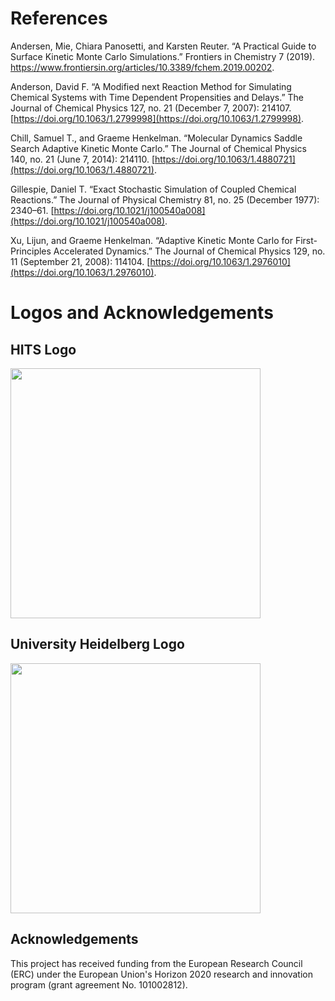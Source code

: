 # References
Andersen, Mie, Chiara Panosetti, and Karsten Reuter. “A Practical Guide to Surface Kinetic Monte Carlo Simulations.” Frontiers in Chemistry 7 (2019). https://www.frontiersin.org/articles/10.3389/fchem.2019.00202.

Anderson, David F. “A Modified next Reaction Method for Simulating Chemical Systems with Time Dependent Propensities and Delays.” The Journal of Chemical Physics 127, no. 21 (December 7, 2007): 214107. [https://doi.org/10.1063/1.2799998](https://doi.org/10.1063/1.2799998).

Chill, Samuel T., and Graeme Henkelman. “Molecular Dynamics Saddle Search Adaptive Kinetic Monte Carlo.” The Journal of Chemical Physics 140, no. 21 (June 7, 2014): 214110. [https://doi.org/10.1063/1.4880721](https://doi.org/10.1063/1.4880721).

Gillespie, Daniel T. “Exact Stochastic Simulation of Coupled Chemical Reactions.” The Journal of Physical Chemistry 81, no. 25 (December 1977): 2340–61. [https://doi.org/10.1021/j100540a008](https://doi.org/10.1021/j100540a008).

Xu, Lijun, and Graeme Henkelman. “Adaptive Kinetic Monte Carlo for First-Principles Accelerated Dynamics.” The Journal of Chemical Physics 129, no. 11 (September 21, 2008): 114104. [https://doi.org/10.1063/1.2976010](https://doi.org/10.1063/1.2976010).

# Logos and Acknowledgements

## HITS Logo
<img src="https://github.com/ehhartmann/huenfeld/assets/69237857/ebed2273-0c94-453a-8ac3-0fd8381da0d6" width="400">

## University Heidelberg Logo
<img src="https://github.com/ehhartmann/huenfeld/assets/69237857/1bd30351-3b31-44b8-89ed-fc9d01b0cb11" width="400">

## Acknowledgements

This project has received funding from the European Research Council \
 (ERC) under the European Union's Horizon 2020 research and innovation \
 program (grant agreement No. 101002812).
